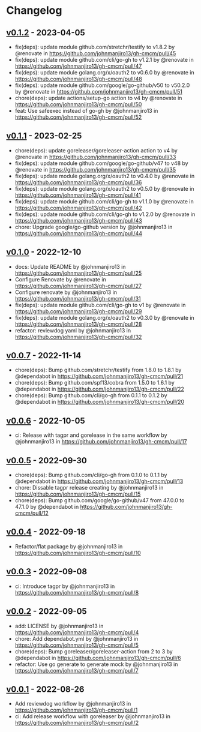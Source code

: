 # Changelog

## [v0.1.2](https://github.com/johnmanjiro13/gh-cmcm/compare/v0.1.1...v0.1.2) - 2023-04-05
- fix(deps): update module github.com/stretchr/testify to v1.8.2 by @renovate in https://github.com/johnmanjiro13/gh-cmcm/pull/45
- fix(deps): update module github.com/cli/go-gh to v1.2.1 by @renovate in https://github.com/johnmanjiro13/gh-cmcm/pull/47
- fix(deps): update module golang.org/x/oauth2 to v0.6.0 by @renovate in https://github.com/johnmanjiro13/gh-cmcm/pull/48
- fix(deps): update module github.com/google/go-github/v50 to v50.2.0 by @renovate in https://github.com/johnmanjiro13/gh-cmcm/pull/51
- chore(deps): update actions/setup-go action to v4 by @renovate in https://github.com/johnmanjiro13/gh-cmcm/pull/50
- feat: Use safeexec instead of go-gh by @johnmanjiro13 in https://github.com/johnmanjiro13/gh-cmcm/pull/52

## [v0.1.1](https://github.com/johnmanjiro13/gh-cmcm/compare/v0.1.0...v0.1.1) - 2023-02-25
- chore(deps): update goreleaser/goreleaser-action action to v4 by @renovate in https://github.com/johnmanjiro13/gh-cmcm/pull/33
- fix(deps): update module github.com/google/go-github/v47 to v48 by @renovate in https://github.com/johnmanjiro13/gh-cmcm/pull/35
- fix(deps): update module golang.org/x/oauth2 to v0.4.0 by @renovate in https://github.com/johnmanjiro13/gh-cmcm/pull/36
- fix(deps): update module golang.org/x/oauth2 to v0.5.0 by @renovate in https://github.com/johnmanjiro13/gh-cmcm/pull/41
- fix(deps): update module github.com/cli/go-gh to v1.1.0 by @renovate in https://github.com/johnmanjiro13/gh-cmcm/pull/42
- fix(deps): update module github.com/cli/go-gh to v1.2.0 by @renovate in https://github.com/johnmanjiro13/gh-cmcm/pull/43
- chore: Upgrade google/go-github version by @johnmanjiro13 in https://github.com/johnmanjiro13/gh-cmcm/pull/44

## [v0.1.0](https://github.com/johnmanjiro13/gh-cmcm/compare/v0.0.7...v0.1.0) - 2022-12-10
- docs: Update README by @johnmanjiro13 in https://github.com/johnmanjiro13/gh-cmcm/pull/25
- Configure Renovate by @renovate in https://github.com/johnmanjiro13/gh-cmcm/pull/27
- Configure renovate by @johnmanjiro13 in https://github.com/johnmanjiro13/gh-cmcm/pull/31
- fix(deps): update module github.com/cli/go-gh to v1 by @renovate in https://github.com/johnmanjiro13/gh-cmcm/pull/29
- fix(deps): update module golang.org/x/oauth2 to v0.3.0 by @renovate in https://github.com/johnmanjiro13/gh-cmcm/pull/28
- refactor: reviewdog yaml by @johnmanjiro13 in https://github.com/johnmanjiro13/gh-cmcm/pull/32

## [v0.0.7](https://github.com/johnmanjiro13/gh-cmcm/compare/v0.0.6...v0.0.7) - 2022-11-14
- chore(deps): Bump github.com/stretchr/testify from 1.8.0 to 1.8.1 by @dependabot in https://github.com/johnmanjiro13/gh-cmcm/pull/21
- chore(deps): Bump github.com/spf13/cobra from 1.5.0 to 1.6.1 by @dependabot in https://github.com/johnmanjiro13/gh-cmcm/pull/22
- chore(deps): Bump github.com/cli/go-gh from 0.1.1 to 0.1.2 by @dependabot in https://github.com/johnmanjiro13/gh-cmcm/pull/20

## [v0.0.6](https://github.com/johnmanjiro13/gh-cmcm/compare/v0.0.5...v0.0.6) - 2022-10-05
- ci: Release with tagpr and gorelease in the same workflow by @johnmanjiro13 in https://github.com/johnmanjiro13/gh-cmcm/pull/17

## [v0.0.5](https://github.com/johnmanjiro13/gh-cmcm/compare/v0.0.4...v0.0.5) - 2022-09-30
- chore(deps): Bump github.com/cli/go-gh from 0.1.0 to 0.1.1 by @dependabot in https://github.com/johnmanjiro13/gh-cmcm/pull/13
- chore: Dissable tagpr release creating by @johnmanjiro13 in https://github.com/johnmanjiro13/gh-cmcm/pull/15
- chore(deps): Bump github.com/google/go-github/v47 from 47.0.0 to 47.1.0 by @dependabot in https://github.com/johnmanjiro13/gh-cmcm/pull/12

## [v0.0.4](https://github.com/johnmanjiro13/gh-cmcm/compare/v0.0.3...v0.0.4) - 2022-09-18
- Refactor/flat package by @johnmanjiro13 in https://github.com/johnmanjiro13/gh-cmcm/pull/10

## [v0.0.3](https://github.com/johnmanjiro13/gh-cmcm/compare/v0.0.2...v0.0.3) - 2022-09-08
- ci: Introduce tagpr by @johnmanjiro13 in https://github.com/johnmanjiro13/gh-cmcm/pull/8

## [v0.0.2](https://github.com/johnmanjiro13/gh-cmcm/compare/v0.0.1...v0.0.2) - 2022-09-05
- add: LICENSE by @johnmanjiro13 in https://github.com/johnmanjiro13/gh-cmcm/pull/4
- chore: Add dependabot.yml by @johnmanjiro13 in https://github.com/johnmanjiro13/gh-cmcm/pull/5
- chore(deps): Bump goreleaser/goreleaser-action from 2 to 3 by @dependabot in https://github.com/johnmanjiro13/gh-cmcm/pull/6
- refactor: Use go generate to generate mock by @johnmanjiro13 in https://github.com/johnmanjiro13/gh-cmcm/pull/7

## [v0.0.1](https://github.com/johnmanjiro13/gh-cmcm/commits/v0.0.1) - 2022-08-26
- Add reviewdog workflow by @johnmanjiro13 in https://github.com/johnmanjiro13/gh-cmcm/pull/1
- ci: Add release workflow with goreleaser by @johnmanjiro13 in https://github.com/johnmanjiro13/gh-cmcm/pull/2

